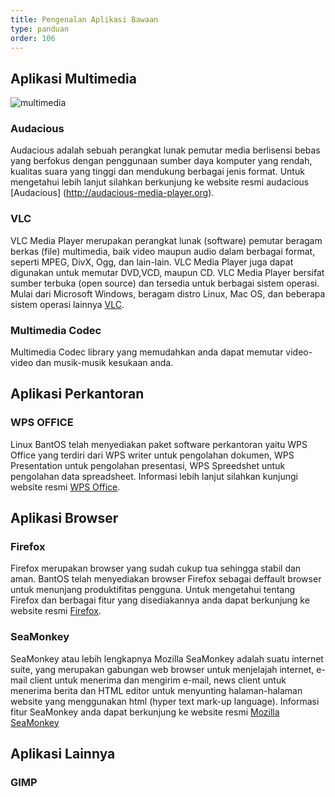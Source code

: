 ```yaml
---
title: Pengenalan Aplikasi Bawaan
type: panduan
order: 106
---
```


## Aplikasi Multimedia

![multimedia](images/multimedia.png)

### Audacious
Audacious adalah sebuah perangkat lunak pemutar media berlisensi bebas yang berfokus dengan penggunaan sumber daya komputer yang rendah, kualitas suara yang tinggi dan mendukung berbagai jenis format. Untuk mengetahui lebih lanjut silahkan berkunjung ke website resmi audacious [Audacious] (http://audacious-media-player.org).

### VLC
VLC Media Player merupakan perangkat lunak (software) pemutar beragam berkas (file) multimedia, baik video maupun audio dalam berbagai format, seperti MPEG, DivX, Ogg, dan lain-lain. VLC Media Player juga dapat digunakan untuk memutar DVD,VCD, maupun CD. VLC Media Player bersifat sumber terbuka (open source) dan tersedia untuk berbagai sistem operasi. Mulai dari Microsoft Windows, beragam distro Linux, Mac OS, dan beberapa sistem operasi lainnya [VLC](http://www.videolan.org/vlc/).

### Multimedia Codec
Multimedia Codec library yang memudahkan anda dapat memutar video-video dan musik-musik kesukaan anda.

## Aplikasi Perkantoran

### WPS OFFICE
Linux BantOS telah menyediakan paket software perkantoran yaitu WPS Office yang terdiri dari WPS writer untuk pengolahan dokumen, WPS Presentation untuk pengolahan presentasi, WPS Spreedshet untuk pengolahan data spreadsheet. Informasi lebih lanjut silahkan kunjungi website resmi [WPS Office](http://wps.com). 

## Aplikasi Browser

### Firefox
Firefox merupakan browser yang sudah cukup tua sehingga stabil dan aman. BantOS telah menyediakan browser Firefox sebagai deffault browser untuk menunjang produktifitas pengguna. Untuk mengetahui tentang Firefox dan berbagai fitur yang disediakannya anda dapat berkunjung ke website resmi [Firefox](https://www.mozilla.org/id/firefox).

### SeaMonkey
SeaMonkey atau lebih lengkapnya Mozilla SeaMonkey adalah suatu internet suite, yang merupakan gabungan web browser untuk menjelajah internet, e-mail client untuk menerima dan mengirim e-mail, news client untuk menerima berita dan HTML editor untuk menyunting halaman-halaman website yang menggunakan html (hyper text mark-up language). Informasi fitur SeaMonkey anda dapat berkunjung ke website resmi [Mozilla SeaMonkey](https://www.seamonkey-project.org)

## Aplikasi Lainnya
### GIMP


